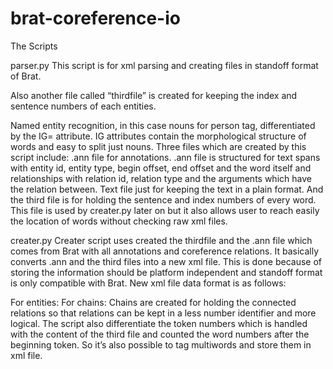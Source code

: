 # brat-coreference-io

The Scripts

parser.py
This script is for xml parsing and creating files in standoff format of Brat.

Also another file called “thirdfile” is created for keeping the index and sentence numbers of each entities.

Named entity recognition, in this case nouns for person tag, differentiated by the IG= attribute. IG attributes contain the morphological structure of words and easy to split just nouns.
Three files which are created by this script include:
.ann file for annotations. .ann file is structured for text spans with entity id, entity type, begin offset, end offset and the word itself and relationships with relation id, relation type and the arguments which have the relation between.
Text file just for keeping the text in a plain format.
And the third file is for holding the sentence and index numbers of every word. This file is used by creater.py later on but it also allows user to reach easily the location of words without checking raw xml files.

creater.py
Creater script uses created the thirdfile and the .ann file which comes from Brat with all annotations and coreference relations.
It basically converts .ann and the third files into a new xml file. This is done because of storing the information should be platform independent and standoff format is only compatible with Brat. New xml file data format is as follows:
 
For entities:
<mention ID="T1" Type="PER" fromtok="1" stc="3" totok="1" />
For chains: <chains>
<chain ID="R4" Type="Coreference"> <mention T2="T2" />
<mention T1="T1" />
<mention T3="T3" />
</chain>
Chains are created for holding the connected relations so that relations can be kept in a less number identifier and more logical.
The script also differentiate the token numbers which is handled with the content of the third file and counted the word numbers after the beginning token. So it’s also possible to tag multiwords and store them in xml file.